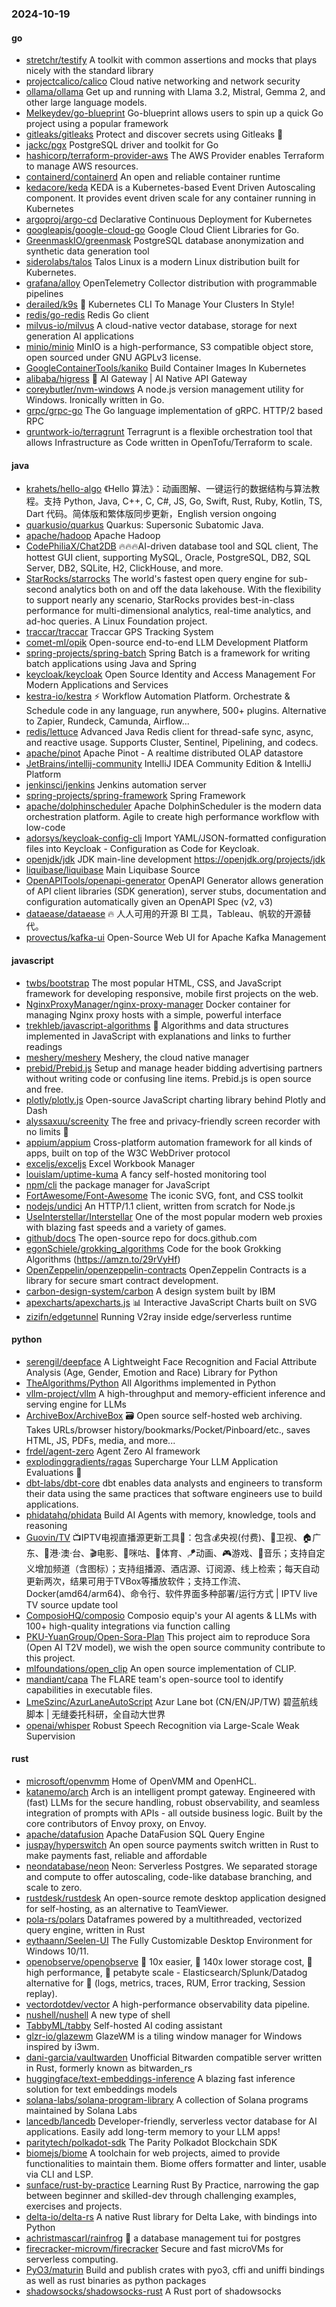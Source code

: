 ### 2024-10-19

#### go
* [stretchr/testify](https://github.com/stretchr/testify) A toolkit with common assertions and mocks that plays nicely with the standard library
* [projectcalico/calico](https://github.com/projectcalico/calico) Cloud native networking and network security
* [ollama/ollama](https://github.com/ollama/ollama) Get up and running with Llama 3.2, Mistral, Gemma 2, and other large language models.
* [Melkeydev/go-blueprint](https://github.com/Melkeydev/go-blueprint) Go-blueprint allows users to spin up a quick Go project using a popular framework
* [gitleaks/gitleaks](https://github.com/gitleaks/gitleaks) Protect and discover secrets using Gitleaks 🔑
* [jackc/pgx](https://github.com/jackc/pgx) PostgreSQL driver and toolkit for Go
* [hashicorp/terraform-provider-aws](https://github.com/hashicorp/terraform-provider-aws) The AWS Provider enables Terraform to manage AWS resources.
* [containerd/containerd](https://github.com/containerd/containerd) An open and reliable container runtime
* [kedacore/keda](https://github.com/kedacore/keda) KEDA is a Kubernetes-based Event Driven Autoscaling component. It provides event driven scale for any container running in Kubernetes
* [argoproj/argo-cd](https://github.com/argoproj/argo-cd) Declarative Continuous Deployment for Kubernetes
* [googleapis/google-cloud-go](https://github.com/googleapis/google-cloud-go) Google Cloud Client Libraries for Go.
* [GreenmaskIO/greenmask](https://github.com/GreenmaskIO/greenmask) PostgreSQL database anonymization and synthetic data generation tool
* [siderolabs/talos](https://github.com/siderolabs/talos) Talos Linux is a modern Linux distribution built for Kubernetes.
* [grafana/alloy](https://github.com/grafana/alloy) OpenTelemetry Collector distribution with programmable pipelines
* [derailed/k9s](https://github.com/derailed/k9s) 🐶 Kubernetes CLI To Manage Your Clusters In Style!
* [redis/go-redis](https://github.com/redis/go-redis) Redis Go client
* [milvus-io/milvus](https://github.com/milvus-io/milvus) A cloud-native vector database, storage for next generation AI applications
* [minio/minio](https://github.com/minio/minio) MinIO is a high-performance, S3 compatible object store, open sourced under GNU AGPLv3 license.
* [GoogleContainerTools/kaniko](https://github.com/GoogleContainerTools/kaniko) Build Container Images In Kubernetes
* [alibaba/higress](https://github.com/alibaba/higress) 🤖 AI Gateway | AI Native API Gateway
* [coreybutler/nvm-windows](https://github.com/coreybutler/nvm-windows) A node.js version management utility for Windows. Ironically written in Go.
* [grpc/grpc-go](https://github.com/grpc/grpc-go) The Go language implementation of gRPC. HTTP/2 based RPC
* [gruntwork-io/terragrunt](https://github.com/gruntwork-io/terragrunt) Terragrunt is a flexible orchestration tool that allows Infrastructure as Code written in OpenTofu/Terraform to scale.

#### java
* [krahets/hello-algo](https://github.com/krahets/hello-algo) 《Hello 算法》：动画图解、一键运行的数据结构与算法教程。支持 Python, Java, C++, C, C#, JS, Go, Swift, Rust, Ruby, Kotlin, TS, Dart 代码。简体版和繁体版同步更新，English version ongoing
* [quarkusio/quarkus](https://github.com/quarkusio/quarkus) Quarkus: Supersonic Subatomic Java.
* [apache/hadoop](https://github.com/apache/hadoop) Apache Hadoop
* [CodePhiliaX/Chat2DB](https://github.com/CodePhiliaX/Chat2DB) 🔥🔥🔥AI-driven database tool and SQL client, The hottest GUI client, supporting MySQL, Oracle, PostgreSQL, DB2, SQL Server, DB2, SQLite, H2, ClickHouse, and more.
* [StarRocks/starrocks](https://github.com/StarRocks/starrocks) The world's fastest open query engine for sub-second analytics both on and off the data lakehouse. With the flexibility to support nearly any scenario, StarRocks provides best-in-class performance for multi-dimensional analytics, real-time analytics, and ad-hoc queries. A Linux Foundation project.
* [traccar/traccar](https://github.com/traccar/traccar) Traccar GPS Tracking System
* [comet-ml/opik](https://github.com/comet-ml/opik) Open-source end-to-end LLM Development Platform
* [spring-projects/spring-batch](https://github.com/spring-projects/spring-batch) Spring Batch is a framework for writing batch applications using Java and Spring
* [keycloak/keycloak](https://github.com/keycloak/keycloak) Open Source Identity and Access Management For Modern Applications and Services
* [kestra-io/kestra](https://github.com/kestra-io/kestra) ⚡ Workflow Automation Platform. Orchestrate & Schedule code in any language, run anywhere, 500+ plugins. Alternative to Zapier, Rundeck, Camunda, Airflow...
* [redis/lettuce](https://github.com/redis/lettuce) Advanced Java Redis client for thread-safe sync, async, and reactive usage. Supports Cluster, Sentinel, Pipelining, and codecs.
* [apache/pinot](https://github.com/apache/pinot) Apache Pinot - A realtime distributed OLAP datastore
* [JetBrains/intellij-community](https://github.com/JetBrains/intellij-community) IntelliJ IDEA Community Edition & IntelliJ Platform
* [jenkinsci/jenkins](https://github.com/jenkinsci/jenkins) Jenkins automation server
* [spring-projects/spring-framework](https://github.com/spring-projects/spring-framework) Spring Framework
* [apache/dolphinscheduler](https://github.com/apache/dolphinscheduler) Apache DolphinScheduler is the modern data orchestration platform. Agile to create high performance workflow with low-code
* [adorsys/keycloak-config-cli](https://github.com/adorsys/keycloak-config-cli) Import YAML/JSON-formatted configuration files into Keycloak - Configuration as Code for Keycloak.
* [openjdk/jdk](https://github.com/openjdk/jdk) JDK main-line development https://openjdk.org/projects/jdk
* [liquibase/liquibase](https://github.com/liquibase/liquibase) Main Liquibase Source
* [OpenAPITools/openapi-generator](https://github.com/OpenAPITools/openapi-generator) OpenAPI Generator allows generation of API client libraries (SDK generation), server stubs, documentation and configuration automatically given an OpenAPI Spec (v2, v3)
* [dataease/dataease](https://github.com/dataease/dataease) 🔥 人人可用的开源 BI 工具，Tableau、帆软的开源替代。
* [provectus/kafka-ui](https://github.com/provectus/kafka-ui) Open-Source Web UI for Apache Kafka Management

#### javascript
* [twbs/bootstrap](https://github.com/twbs/bootstrap) The most popular HTML, CSS, and JavaScript framework for developing responsive, mobile first projects on the web.
* [NginxProxyManager/nginx-proxy-manager](https://github.com/NginxProxyManager/nginx-proxy-manager) Docker container for managing Nginx proxy hosts with a simple, powerful interface
* [trekhleb/javascript-algorithms](https://github.com/trekhleb/javascript-algorithms) 📝 Algorithms and data structures implemented in JavaScript with explanations and links to further readings
* [meshery/meshery](https://github.com/meshery/meshery) Meshery, the cloud native manager
* [prebid/Prebid.js](https://github.com/prebid/Prebid.js) Setup and manage header bidding advertising partners without writing code or confusing line items. Prebid.js is open source and free.
* [plotly/plotly.js](https://github.com/plotly/plotly.js) Open-source JavaScript charting library behind Plotly and Dash
* [alyssaxuu/screenity](https://github.com/alyssaxuu/screenity) The free and privacy-friendly screen recorder with no limits 🎥
* [appium/appium](https://github.com/appium/appium) Cross-platform automation framework for all kinds of apps, built on top of the W3C WebDriver protocol
* [exceljs/exceljs](https://github.com/exceljs/exceljs) Excel Workbook Manager
* [louislam/uptime-kuma](https://github.com/louislam/uptime-kuma) A fancy self-hosted monitoring tool
* [npm/cli](https://github.com/npm/cli) the package manager for JavaScript
* [FortAwesome/Font-Awesome](https://github.com/FortAwesome/Font-Awesome) The iconic SVG, font, and CSS toolkit
* [nodejs/undici](https://github.com/nodejs/undici) An HTTP/1.1 client, written from scratch for Node.js
* [UseInterstellar/Interstellar](https://github.com/UseInterstellar/Interstellar) One of the most popular modern web proxies with blazing fast speeds and a variety of games.
* [github/docs](https://github.com/github/docs) The open-source repo for docs.github.com
* [egonSchiele/grokking_algorithms](https://github.com/egonSchiele/grokking_algorithms) Code for the book Grokking Algorithms (https://amzn.to/29rVyHf)
* [OpenZeppelin/openzeppelin-contracts](https://github.com/OpenZeppelin/openzeppelin-contracts) OpenZeppelin Contracts is a library for secure smart contract development.
* [carbon-design-system/carbon](https://github.com/carbon-design-system/carbon) A design system built by IBM
* [apexcharts/apexcharts.js](https://github.com/apexcharts/apexcharts.js) 📊 Interactive JavaScript Charts built on SVG
* [zizifn/edgetunnel](https://github.com/zizifn/edgetunnel) Running V2ray inside edge/serverless runtime

#### python
* [serengil/deepface](https://github.com/serengil/deepface) A Lightweight Face Recognition and Facial Attribute Analysis (Age, Gender, Emotion and Race) Library for Python
* [TheAlgorithms/Python](https://github.com/TheAlgorithms/Python) All Algorithms implemented in Python
* [vllm-project/vllm](https://github.com/vllm-project/vllm) A high-throughput and memory-efficient inference and serving engine for LLMs
* [ArchiveBox/ArchiveBox](https://github.com/ArchiveBox/ArchiveBox) 🗃 Open source self-hosted web archiving. Takes URLs/browser history/bookmarks/Pocket/Pinboard/etc., saves HTML, JS, PDFs, media, and more...
* [frdel/agent-zero](https://github.com/frdel/agent-zero) Agent Zero AI framework
* [explodinggradients/ragas](https://github.com/explodinggradients/ragas) Supercharge Your LLM Application Evaluations 🚀
* [dbt-labs/dbt-core](https://github.com/dbt-labs/dbt-core) dbt enables data analysts and engineers to transform their data using the same practices that software engineers use to build applications.
* [phidatahq/phidata](https://github.com/phidatahq/phidata) Build AI Agents with memory, knowledge, tools and reasoning
* [Guovin/TV](https://github.com/Guovin/TV) 📺IPTV电视直播源更新工具🚀：包含💰央视(付费)、📡卫视、🏠广东、🌊港·澳·台、🎬电影、🎥咪咕、🏀体育、🪁动画、🎮游戏、🎵音乐；支持自定义增加频道（含图标）；支持组播源、酒店源、订阅源、线上检索；每天自动更新两次，结果可用于TVBox等播放软件；支持工作流、Docker(amd64/arm64)、命令行、软件界面多种部署/运行方式 | IPTV live TV source update tool
* [ComposioHQ/composio](https://github.com/ComposioHQ/composio) Composio equip's your AI agents & LLMs with 100+ high-quality integrations via function calling
* [PKU-YuanGroup/Open-Sora-Plan](https://github.com/PKU-YuanGroup/Open-Sora-Plan) This project aim to reproduce Sora (Open AI T2V model), we wish the open source community contribute to this project.
* [mlfoundations/open_clip](https://github.com/mlfoundations/open_clip) An open source implementation of CLIP.
* [mandiant/capa](https://github.com/mandiant/capa) The FLARE team's open-source tool to identify capabilities in executable files.
* [LmeSzinc/AzurLaneAutoScript](https://github.com/LmeSzinc/AzurLaneAutoScript) Azur Lane bot (CN/EN/JP/TW) 碧蓝航线脚本 | 无缝委托科研，全自动大世界
* [openai/whisper](https://github.com/openai/whisper) Robust Speech Recognition via Large-Scale Weak Supervision

#### rust
* [microsoft/openvmm](https://github.com/microsoft/openvmm) Home of OpenVMM and OpenHCL.
* [katanemo/arch](https://github.com/katanemo/arch) Arch is an intelligent prompt gateway. Engineered with (fast) LLMs for the secure handling, robust observability, and seamless integration of prompts with APIs - all outside business logic. Built by the core contributors of Envoy proxy, on Envoy.
* [apache/datafusion](https://github.com/apache/datafusion) Apache DataFusion SQL Query Engine
* [juspay/hyperswitch](https://github.com/juspay/hyperswitch) An open source payments switch written in Rust to make payments fast, reliable and affordable
* [neondatabase/neon](https://github.com/neondatabase/neon) Neon: Serverless Postgres. We separated storage and compute to offer autoscaling, code-like database branching, and scale to zero.
* [rustdesk/rustdesk](https://github.com/rustdesk/rustdesk) An open-source remote desktop application designed for self-hosting, as an alternative to TeamViewer.
* [pola-rs/polars](https://github.com/pola-rs/polars) Dataframes powered by a multithreaded, vectorized query engine, written in Rust
* [eythaann/Seelen-UI](https://github.com/eythaann/Seelen-UI) The Fully Customizable Desktop Environment for Windows 10/11.
* [openobserve/openobserve](https://github.com/openobserve/openobserve) 🚀 10x easier, 🚀 140x lower storage cost, 🚀 high performance, 🚀 petabyte scale - Elasticsearch/Splunk/Datadog alternative for 🚀 (logs, metrics, traces, RUM, Error tracking, Session replay).
* [vectordotdev/vector](https://github.com/vectordotdev/vector) A high-performance observability data pipeline.
* [nushell/nushell](https://github.com/nushell/nushell) A new type of shell
* [TabbyML/tabby](https://github.com/TabbyML/tabby) Self-hosted AI coding assistant
* [glzr-io/glazewm](https://github.com/glzr-io/glazewm) GlazeWM is a tiling window manager for Windows inspired by i3wm.
* [dani-garcia/vaultwarden](https://github.com/dani-garcia/vaultwarden) Unofficial Bitwarden compatible server written in Rust, formerly known as bitwarden_rs
* [huggingface/text-embeddings-inference](https://github.com/huggingface/text-embeddings-inference) A blazing fast inference solution for text embeddings models
* [solana-labs/solana-program-library](https://github.com/solana-labs/solana-program-library) A collection of Solana programs maintained by Solana Labs
* [lancedb/lancedb](https://github.com/lancedb/lancedb) Developer-friendly, serverless vector database for AI applications. Easily add long-term memory to your LLM apps!
* [paritytech/polkadot-sdk](https://github.com/paritytech/polkadot-sdk) The Parity Polkadot Blockchain SDK
* [biomejs/biome](https://github.com/biomejs/biome) A toolchain for web projects, aimed to provide functionalities to maintain them. Biome offers formatter and linter, usable via CLI and LSP.
* [sunface/rust-by-practice](https://github.com/sunface/rust-by-practice) Learning Rust By Practice, narrowing the gap between beginner and skilled-dev through challenging examples, exercises and projects.
* [delta-io/delta-rs](https://github.com/delta-io/delta-rs) A native Rust library for Delta Lake, with bindings into Python
* [achristmascarl/rainfrog](https://github.com/achristmascarl/rainfrog) 🐸 a database management tui for postgres
* [firecracker-microvm/firecracker](https://github.com/firecracker-microvm/firecracker) Secure and fast microVMs for serverless computing.
* [PyO3/maturin](https://github.com/PyO3/maturin) Build and publish crates with pyo3, cffi and uniffi bindings as well as rust binaries as python packages
* [shadowsocks/shadowsocks-rust](https://github.com/shadowsocks/shadowsocks-rust) A Rust port of shadowsocks
